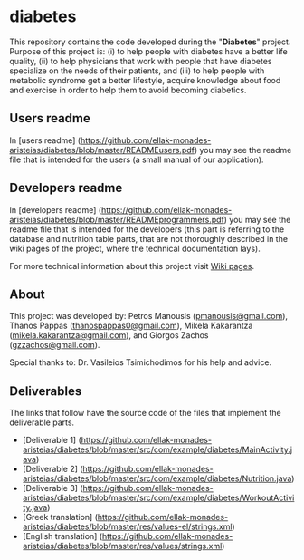 # diabetes

This repository contains the code developed during the "__Diabetes__" project.  Purpose of this project is: (i) to help people with diabetes have a better life quality, (ii) to help physicians that work with people that have diabetes specialize on the needs of their patients, and (iii) to help people with metabolic syndrome get a better lifestyle, acquire knowledge about food and exercise in order to help them to avoid becoming diabetics.

Users readme
-----
In [users readme] (https://github.com/ellak-monades-aristeias/diabetes/blob/master/READMEusers.pdf) you may see the readme file that is intended for the users (a small manual of our application).

Developers readme
-----
In [developers readme] (https://github.com/ellak-monades-aristeias/diabetes/blob/master/READMEprogrammers.pdf) you may see the readme file that is intended for the developers (this part is referring to the database and nutrition table parts, that are not thoroughly described in the wiki pages of the project, where the technical documentation lays).

For more technical information about this project visit [Wiki pages](https://github.com/ellak-monades-aristeias/diabetes/wiki).

About
-----
This project was developed by: Petros Manousis (pmanousis@gmail.com), Thanos Pappas (thanospappas0@gmail.com), Mikela Kakarantza (mikela.kakarantza@gmail.com), and Giorgos Zachos (gzzachos@gmail.com).

Special thanks to: Dr. Vasileios Tsimichodimos for his help and advice.
 
Deliverables
-----
The links that follow have the source code of the files that implement the deliverable parts.

* [Deliverable 1] (https://github.com/ellak-monades-aristeias/diabetes/blob/master/src/com/example/diabetes/MainActivity.java)
* [Deliverable 2] (https://github.com/ellak-monades-aristeias/diabetes/blob/master/src/com/example/diabetes/Nutrition.java)
* [Deliverable 3] (https://github.com/ellak-monades-aristeias/diabetes/blob/master/src/com/example/diabetes/WorkoutActivity.java)
* [Greek translation] (https://github.com/ellak-monades-aristeias/diabetes/blob/master/res/values-el/strings.xml)
* [English translation] (https://github.com/ellak-monades-aristeias/diabetes/blob/master/res/values/strings.xml)
